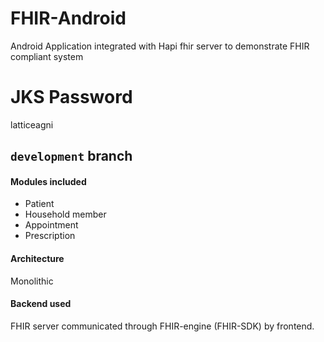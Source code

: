 # FHIR-Android
Android Application integrated with Hapi fhir server to demonstrate FHIR compliant system

# JKS Password
latticeagni

## `development` branch
#### Modules included
* Patient
* Household member
* Appointment
* Prescription

#### Architecture
Monolithic

#### Backend used
FHIR server communicated through FHIR-engine (FHIR-SDK) by frontend.
